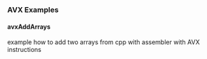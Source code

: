 ### AVX Examples

#### avxAddArrays
 example how to add two arrays from cpp with assembler with AVX instructions